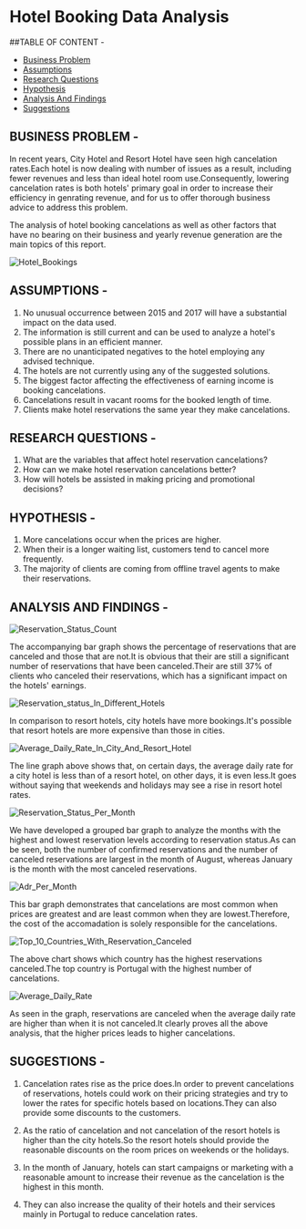 # Hotel Booking Data Analysis

##TABLE OF CONTENT -

- [Business Problem](#business-problem)
- [Assumptions](#assumptions)
- [Research Questions](#research-questions)
- [Hypothesis](#hypothesis)
- [Analysis And Findings](#analysis-and-findings)
- [Suggestions](#suggestions)

## BUSINESS PROBLEM -

In recent years, City Hotel and Resort Hotel have seen high cancelation rates.Each hotel is now dealing with number of issues as a result, including fewer revenues and less than ideal hotel room use.Consequently, lowering cancelation rates is both hotels' primary goal in order to increase their efficiency in genrating revenue, and for us to offer thorough business advice to address this problem.

The analysis of hotel booking cancelations as well as other factors that have no bearing on their business and yearly revenue generation are the main topics of this report.

![Hotel_Bookings](https://github.com/user-attachments/assets/84e59048-e239-44fe-a0aa-da997d0b2fd1)


## ASSUMPTIONS -

1. No unusual occurrence between 2015 and 2017 will have a substantial impact on the data used.
2. The information is still current and can be used to analyze a hotel's possible plans in an efficient manner.
3. There are no unanticipated negatives to the hotel employing any advised technique.
4. The hotels are not currently using any of the suggested solutions.
5. The biggest factor affecting the effectiveness of earning income is booking cancelations.
6. Cancelations result in vacant rooms for the booked length of time.
7. Clients make hotel reservations the same year they make cancelations.

## RESEARCH QUESTIONS -

1. What are the variables that affect hotel reservation cancelations?
2. How can we make hotel reservation cancelations better?
3. How will hotels be assisted in making pricing and promotional decisions?

## HYPOTHESIS -

1. More cancelations occur when the prices are higher.
2. When their is a longer waiting list, customers tend to cancel more frequently.
3. The majority of clients are coming from offline travel agents to make their reservations.

## ANALYSIS AND FINDINGS -

![Reservation_Status_Count](https://github.com/user-attachments/assets/e5c71f82-0196-4a08-96a3-8ab457c83234)

The accompanying bar graph shows the percentage of reservations that are canceled and those that are not.It is obvious that their are still a significant number of reservations that have been canceled.Their are still 37% of clients who canceled their reservations, which has a significant impact on the hotels' earnings.

![Reservation_status_In_Different_Hotels](https://github.com/user-attachments/assets/a69a522e-485f-4bb8-8591-2e2d03049372)

In comparison to resort hotels, city hotels have more bookings.It's possible that resort hotels are more expensive than those in cities.

![Average_Daily_Rate_In_City_And_Resort_Hotel](https://github.com/user-attachments/assets/3467c320-3234-45f2-91d3-2212b5627b3a)

The line graph above shows that, on certain days, the average daily rate for a city hotel is less than of a resort hotel, on other days, it is even less.It goes without saying that weekends and holidays may see a rise in resort hotel rates.

![Reservation_Status_Per_Month](https://github.com/user-attachments/assets/4dcfbfc3-aa1c-4a3c-9e33-f8625bdccaec)

We have developed a grouped bar graph to analyze the months with the highest and lowest reservation levels according to reservation status.As can be seen, both the number of confirmed reservations and the number of canceled reservations are largest in the month of August, whereas January is the month with the most canceled reservations.

![Adr_Per_Month](https://github.com/user-attachments/assets/3f73972f-2448-4126-95c9-a8a7cf0124d9)

This bar graph demonstrates that cancelations are most common when prices are greatest and are least common when they are lowest.Therefore, the cost of the accomadation is solely responsible for the cancelations.

![Top_10_Countries_With_Reservation_Canceled](https://github.com/user-attachments/assets/21e12061-7070-4255-9e7e-0c96e10f1f74)

The above chart shows which country has the highest reservations canceled.The top country is Portugal with the highest number of cancelations.

![Average_Daily_Rate](https://github.com/user-attachments/assets/9a3b48b4-f766-4063-ba82-5bbbfa37de6a)

As seen in the graph, reservations are canceled when the average daily rate are higher than when it is not canceled.It clearly proves all the above analysis, that the higher prices leads to higher cancelations.

## SUGGESTIONS -

1. Cancelation rates rise as the price does.In order to prevent cancelations of reservations, hotels could work on their pricing strategies and try to lower the rates for specific hotels based on locations.They can also provide some discounts to the customers.

2. As the ratio of cancelation and not cancelation of the resort hotels is higher than the city hotels.So the resort hotels should provide the reasonable discounts on the room prices on weekends or the holidays.

3. In the month of January, hotels can start campaigns or marketing with a reasonable amount to increase their revenue as the cancelation is the highest in this month.

4. They can also increase the quality of their hotels and their services mainly in Portugal to reduce cancelation rates.
